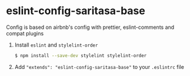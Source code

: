 # eslint-config-saritasa-base

Config is based on airbnb's config with prettier, eslint-comments and compat plugins
1. Install `eslint` and `stylelint-order`

    ```sh
    $ npm install --save-dev stylelint stylelint-order
    ```

2. Add `"extends": "eslint-config-saritasa-base"` to your `.eslintrc` file
